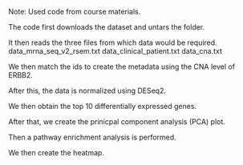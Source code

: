Note: Used code from course materials.

The code first downloads the dataset and untars the folder.

It then reads the three files from which data would be required. 
data_mrna_seq_v2_rsem.txt
data_clinical_patient.txt
data_cna.txt

We then match the ids to create the metadata using the CNA level of ERBB2. 

After this, the data is normalized using DESeq2.

We then obtain the top 10 differentially expressed genes. 

After that, we create the prinicpal component analysis (PCA) plot.

Then a pathway enrichment analysis is performed. 

We then create the heatmap.
